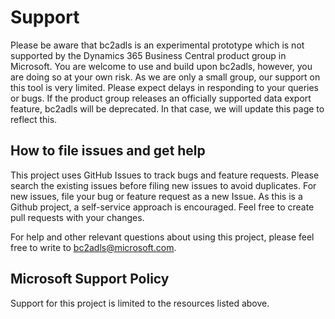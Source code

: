 # Support

Please be aware that bc2adls is an experimental prototype which is not supported by the Dynamics 365 Business Central product group in Microsoft. You are welcome to use and build upon bc2adls, however, you are doing so at your own risk.
As we are only a small group, our support on this tool is very limited. Please expect delays in responding to your queries or bugs. 
If the product group releases an officially supported data export feature, bc2adls will be deprecated. In that case, we will update this page to reflect this. 

## How to file issues and get help  

This project uses GitHub Issues to track bugs and feature requests. Please search the existing 
issues before filing new issues to avoid duplicates.  For new issues, file your bug or 
feature request as a new Issue. As this is a Github project, a self-service approach is encouraged. Feel free to create pull requests with your changes.

For help and other relevant questions about using this project, please feel free to write to bc2adls@microsoft.com. 

## Microsoft Support Policy  

Support for this project is limited to the resources listed above.
